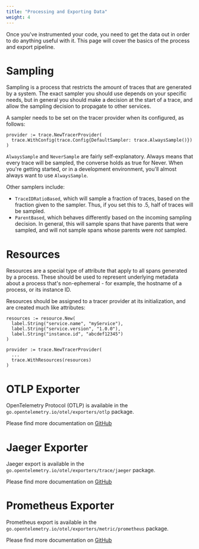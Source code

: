 ```yaml
---
title: "Processing and Exporting Data"
weight: 4
---
```


Once you've instrumented your code, you need to get the data out in order to do anything useful with it. This page will cover the basics of the process and export pipeline.

# Sampling

Sampling is a process that restricts the amount of traces that are generated by a system. The exact sampler you should use depends on your specific needs, but in general you should make a decision at the start of a trace, and allow the sampling decision to propagate to other services.

A sampler needs to be set on the tracer provider when its configured, as follows:

```
provider := trace.NewTracerProvider(
  trace.WithConfig(trace.Config{DefaultSampler: trace.AlwaysSample()})
)
```

`AlwaysSample` and `NeverSample` are fairly self-explanatory. Always means that every trace will be sampled, the converse holds as true for Never. When you're getting started, or in a development environment, you'll almost always want to use `AlwaysSample`.

Other samplers include:

* `TraceIDRatioBased`, which will sample a fraction of traces, based on the fraction given to the sampler. Thus, if you set this to .5, half of traces will be sampled.
* `ParentBased`, which behaves differently based on the incoming sampling decision. In general, this will sample spans that have parents that were sampled, and will not sample spans whose parents were _not_ sampled.

# Resources

Resources are a special type of attribute that apply to all spans generated by a process. These should be used to represent underlying metadata about a process that's non-ephemeral - for example, the hostname of a process, or its instance ID.

Resources should be assigned to a tracer provider at its initialization, and are created much like attributes:

```
resources := resource.New(
  label.String("service.name", "myService"),
  label.String("service.version", "1.0.0"),
  label.String("instance.id", "abcdef12345")
)

provider := trace.NewTracerProvider(
  ...
  trace.WithResources(resources)
)
```

# OTLP Exporter

OpenTelemetry Protocol (OTLP) is available in the `go.opentelemetry.io/otel/exporters/otlp` package.

Please find more documentation on [GitHub](https://github.com/open-telemetry/opentelemetry-go/tree/master/exporters/otlp)

# Jaeger Exporter

Jaeger export is available in the `go.opentelemetry.io/otel/exporters/trace/jaeger` package.

Please find more documentation on [GitHub](https://github.com/open-telemetry/opentelemetry-go/tree/master/exporters/trace/jaeger)

# Prometheus Exporter

Prometheus export is available in the `go.opentelemetry.io/otel/exporters/metric/prometheus` package.

Please find more documentation on [GitHub](https://github.com/open-telemetry/opentelemetry-go/tree/master/exporters/metric/prometheus)
